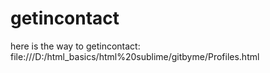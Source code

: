 # getincontact
here is the way to getincontact: file:///D:/html_basics/html%20sublime/gitbyme/Profiles.html

